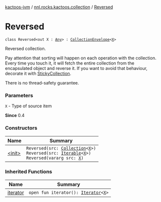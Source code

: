 [kactoos-jvm](../../index.md) / [nnl.rocks.kactoos.collection](../index.md) / [Reversed](./index.md)

# Reversed

`class Reversed<out X : `[`Any`](https://kotlinlang.org/api/latest/jvm/stdlib/kotlin/-any/index.html)`> : `[`CollectionEnvelope`](../-collection-envelope/index.md)`<`[`X`](index.md#X)`>`

Reversed collection.

Pay attention that sorting will happen on each operation
with the collection. Every time you touch it, it will fetch the
entire collection from the encapsulated object and reverse it. If you
want to avoid that behaviour, decorate it with [StickyCollection](../-sticky-collection/index.md).

There is no thread-safety guarantee.

### Parameters

`X` - Type of source item

**Since**
0.4

### Constructors

| Name | Summary |
|---|---|
| [&lt;init&gt;](-init-.md) | `Reversed(src: `[`Collection`](https://kotlinlang.org/api/latest/jvm/stdlib/kotlin.collections/-collection/index.html)`<`[`X`](index.md#X)`>)`<br>`Reversed(src: `[`Iterable`](https://kotlinlang.org/api/latest/jvm/stdlib/kotlin.collections/-iterable/index.html)`<`[`X`](index.md#X)`>)`<br>`Reversed(vararg src: `[`X`](index.md#X)`)` |

### Inherited Functions

| Name | Summary |
|---|---|
| [iterator](../-collection-envelope/iterator.md) | `open fun iterator(): `[`Iterator`](https://kotlinlang.org/api/latest/jvm/stdlib/kotlin.collections/-iterator/index.html)`<`[`X`](../-collection-envelope/index.md#X)`>` |
